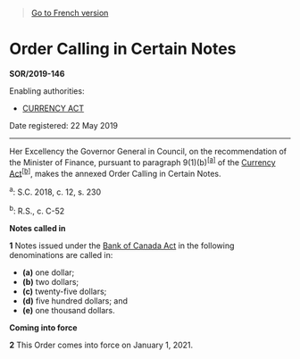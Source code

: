 > [Go to French version](/fr/Règlements/Décrets,%20ordonnances%20et%20règlements%20statutaires/2019/146.md)

# Order Calling in Certain Notes

**SOR/2019-146**

Enabling authorities: 
- [CURRENCY ACT](/en/Acts/Revised%20Statutes%20of%20Canada/C/C-52.md)

Date registered: 22 May 2019

----------

Her Excellency the Governor General in Council, on the recommendation of the Minister of Finance, pursuant to paragraph 9(1)(b)<sup><a href='#fn_81000-2-3766_hq_24502'>[a]</a></sup> of the [Currency Act](/en/Acts/Revised%20Statutes%20of%20Canada/C/C-52.md)<sup><a href='#fn_81000-2-3766_hq_24503'>[b]</a></sup>, makes the annexed Order Calling in Certain Notes.

<a name='fn_81000-2-3766_hq_24502'><sup>a</sup></a>: S.C. 2018, c. 12, s. 230<br />

<a name='fn_81000-2-3766_hq_24503'><sup>b</sup></a>: R.S., c. C-52<br />




**Notes called in**

**1** Notes issued under the [Bank of Canada Act](/en/Acts/Revised%20Statutes%20of%20Canada/B/B-2.md) in the following denominations are called in:
- **(a)** one dollar;
- **(b)** two dollars;
- **(c)** twenty-five dollars;
- **(d)** five hundred dollars; and
- **(e)** one thousand dollars.




**Coming into force**

**2** This Order comes into force on January 1, 2021.


